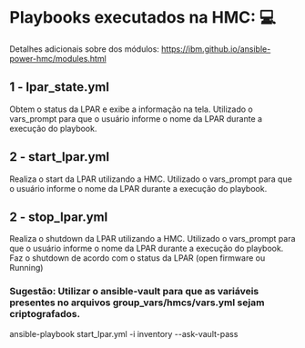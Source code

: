 # Playbooks executados na HMC: 💻

Detalhes adicionais sobre dos módulos:
https://ibm.github.io/ansible-power-hmc/modules.html

## 1 - lpar_state.yml
Obtem o status da LPAR e exibe a informação na tela. Utilizado o vars_prompt para que o usuário informe o nome da LPAR durante a execução do playbook.

## 2 - start_lpar.yml
Realiza o start da LPAR utilizando a HMC. Utilizado o vars_prompt para que o usuário informe o nome da LPAR durante a execução do playbook.


## 2 - stop_lpar.yml
Realiza o shutdown da LPAR utilizando a HMC. Utilizado o vars_prompt para que o usuário informe o nome da LPAR durante a execução do playbook.
Faz o shutdown de acordo com o status da LPAR (open firmware ou Running)

### Sugestão: Utilizar o ansible-vault para que as variáveis presentes no arquivos group_vars/hmcs/vars.yml sejam criptografados.
ansible-playbook start_lpar.yml -i inventory --ask-vault-pass
